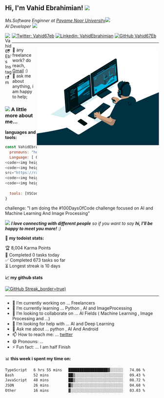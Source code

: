 <h2> Hi, I'm Vahid Ebrahimian! <img src="https://media.giphy.com/media/mGcNjsfWAjY5AEZNw6/giphy.gif" width="50"></h2>
<p><em>Ms.Software Enginner at <a href="http://pnu.ac.ir/portal/home/">Payame Noor University</a><img src="https://media.giphy.com/media/fYSnHlufseco8Fh93Z/giphy.gif" width="30"></br>AI Developer <img src="https://media.giphy.com/media/WUlplcMpOCEmTGBtBW/giphy.gif" width="30"> 
</em></p>

<a href="https://www.instagram.com/Vahid67Eb/">
  <img align="left" alt="Vahid67Eb's Instagram" width="22px" src="https://raw.githubusercontent.com/hussainweb/hussainweb/main/icons/instagram.png" />
</a>

[![Twitter: Vahid67eb](https://img.shields.io/twitter/follow/Vahid67eb?style=social)](https://twitter.com/Vahid67eb)
[![Linkedin: VahidEbrahimian](https://img.shields.io/badge/-VahidEbrahimian-blue?style=flat-square&logo=Linkedin&logoColor=white&link=https://www.linkedin.com/in/vahid-ebrahimian-842664239/)](https://www.linkedin.com/in/vahid-ebrahimian-842664239/)
[![GitHub Vahid67Eb](https://img.shields.io/github/followers/thaiane?label=follow&style=social)](https://github.com/Vahid67eb)

---
<img align="right" alt="GIF" src="https://github.com/Vahid67eb/Vahid67eb/blob/fda701954711c17cc39366f4d15dc1f9e1ac2370/code.gif?raw=true" width="400" height="320" />



- 💼 any freelance work? do reach, [Gmail](Vahid67Ebrahimian@gmail.com) :)
- 💬 ask me about anything, i am happy to help;



### <img src="https://media.giphy.com/media/VgCDAzcKvsR6OM0uWg/giphy.gif" width="50"> A little more about me...  

**languages and tools:**

```javascript
const VahidEbrahimian = {
  pronouns: "he" | "man",
  Language: [ C++ , Python , Java, Kotlin ]
<code><img height="20" 	src="https://raw.githubusercontent.com/github/explore/80688e429a7d4ef2fca1e82350fe8e3517d3494d/topics/cpp/cpp.png"></code>
<code><img height="20" 
src="https://raw.githubusercontent.com/github/explore/80688e429a7d4ef2fca1e82350fe8e3517d3494d/topics/python/python.png"></code> 
<code><img height="20" src="https://raw.githubusercontent.com/github/explore/80688e429a7d4ef2fca1e82350fe8e3517d3494d/topics/java/java.png"></code>
<code><img height="20"  src="https://raw.githubusercontent.com/github/explore/80688e429a7d4ef2fca1e82350fe8e3517d3494d/topics/kotlin/kotlin.png"></code>

  tools: [VSCode, Colab, JetBrains, AndroidStudio , Visual Studio , Git]
}
```



 challenge: "I am doing the #100DaysOfCode challenge focused on AI and Machine Learning And Image Processing"



<img src="https://media.giphy.com/media/LnQjpWaON8nhr21vNW/giphy.gif" width="60"> <em><b>I love connecting with different people</b> so if you want to say <b>hi, I'll be happy to meet you more!</b> :)</em>

🚧 **my todoist stats:**
<!-- TODO-IST:START -->
🏆  8,004 Karma Points           
🌸  Completed 0 tasks today           
✅  Completed 673 tasks so far           
⏳  Longest streak is 10 days
<!-- TODO-IST:END -->


**📈 my github stats**
	
[![GitHub Streak]([https://github-readme-stats.vercel.app/api?username=Vahid67Eb&show_icons=true&theme=shades-of-purple)_border=true)](https://git.io/streak-stats)


---
- 🔭 I’m currently working on ... Freelancers
- 🌱 I’m currently learning ... Python , AI and ImageProcessing
- 👯 I’m looking to collaborate on ... AI Fields ( Machine Learning , Image Processing and ...)
- 🤔 I’m looking for help with ... AI and Deep Learning
- 💬 Ask me about ... python , AI And Android
- 📫 How to reach me: ... [twitter](@Vahid67Eb)
- 😄 Pronouns: ...
- ⚡ Fun fact: ... I am half Finish

📊 **this week i spent my time on:**
<!--START_SECTION:waka-->

```txt
TypeScript   6 hrs 55 mins   ██████████████████▓░░░░░░   74.06 %
Bash         52 mins         ██▒░░░░░░░░░░░░░░░░░░░░░░   09.43 %
JavaScript   48 mins         ██▒░░░░░░░░░░░░░░░░░░░░░░   08.72 %
JSON         26 mins         █▒░░░░░░░░░░░░░░░░░░░░░░░   04.68 %
Other        16 mins         ▓░░░░░░░░░░░░░░░░░░░░░░░░   03.03 %
```
